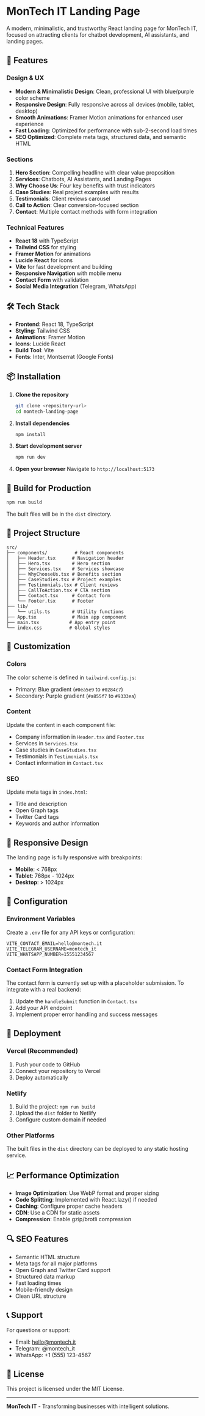 # MonTech IT Landing Page

A modern, minimalistic, and trustworthy React landing page for MonTech IT, focused on attracting clients for chatbot development, AI assistants, and landing pages.

## 🚀 Features

### Design & UX
- **Modern & Minimalistic Design**: Clean, professional UI with blue/purple color scheme
- **Responsive Design**: Fully responsive across all devices (mobile, tablet, desktop)
- **Smooth Animations**: Framer Motion animations for enhanced user experience
- **Fast Loading**: Optimized for performance with sub-2-second load times
- **SEO Optimized**: Complete meta tags, structured data, and semantic HTML

### Sections
1. **Hero Section**: Compelling headline with clear value proposition
2. **Services**: Chatbots, AI Assistants, and Landing Pages
3. **Why Choose Us**: Four key benefits with trust indicators
4. **Case Studies**: Real project examples with results
5. **Testimonials**: Client reviews carousel
6. **Call to Action**: Clear conversion-focused section
7. **Contact**: Multiple contact methods with form integration

### Technical Features
- **React 18** with TypeScript
- **Tailwind CSS** for styling
- **Framer Motion** for animations
- **Lucide React** for icons
- **Vite** for fast development and building
- **Responsive Navigation** with mobile menu
- **Contact Form** with validation
- **Social Media Integration** (Telegram, WhatsApp)

## 🛠️ Tech Stack

- **Frontend**: React 18, TypeScript
- **Styling**: Tailwind CSS
- **Animations**: Framer Motion
- **Icons**: Lucide React
- **Build Tool**: Vite
- **Fonts**: Inter, Montserrat (Google Fonts)

## 📦 Installation

1. **Clone the repository**
   ```bash
   git clone <repository-url>
   cd montech-landing-page
   ```

2. **Install dependencies**
   ```bash
   npm install
   ```

3. **Start development server**
   ```bash
   npm run dev
   ```

4. **Open your browser**
   Navigate to `http://localhost:5173`

## 🚀 Build for Production

```bash
npm run build
```

The built files will be in the `dist` directory.

## 📁 Project Structure

```
src/
├── components/          # React components
│   ├── Header.tsx      # Navigation header
│   ├── Hero.tsx        # Hero section
│   ├── Services.tsx    # Services showcase
│   ├── WhyChooseUs.tsx # Benefits section
│   ├── CaseStudies.tsx # Project examples
│   ├── Testimonials.tsx # Client reviews
│   ├── CallToAction.tsx # CTA section
│   ├── Contact.tsx     # Contact form
│   └── Footer.tsx      # Footer
├── lib/
│   └── utils.ts        # Utility functions
├── App.tsx             # Main app component
├── main.tsx           # App entry point
└── index.css          # Global styles
```

## 🎨 Customization

### Colors
The color scheme is defined in `tailwind.config.js`:
- Primary: Blue gradient (`#0ea5e9` to `#0284c7`)
- Secondary: Purple gradient (`#a855f7` to `#9333ea`)

### Content
Update the content in each component file:
- Company information in `Header.tsx` and `Footer.tsx`
- Services in `Services.tsx`
- Case studies in `CaseStudies.tsx`
- Testimonials in `Testimonials.tsx`
- Contact information in `Contact.tsx`

### SEO
Update meta tags in `index.html`:
- Title and description
- Open Graph tags
- Twitter Card tags
- Keywords and author information

## 📱 Responsive Design

The landing page is fully responsive with breakpoints:
- **Mobile**: < 768px
- **Tablet**: 768px - 1024px
- **Desktop**: > 1024px

## 🔧 Configuration

### Environment Variables
Create a `.env` file for any API keys or configuration:

```env
VITE_CONTACT_EMAIL=hello@montech.it
VITE_TELEGRAM_USERNAME=montech_it
VITE_WHATSAPP_NUMBER=15551234567
```

### Contact Form Integration
The contact form is currently set up with a placeholder submission. To integrate with a real backend:

1. Update the `handleSubmit` function in `Contact.tsx`
2. Add your API endpoint
3. Implement proper error handling and success messages

## 🚀 Deployment

### Vercel (Recommended)
1. Push your code to GitHub
2. Connect your repository to Vercel
3. Deploy automatically

### Netlify
1. Build the project: `npm run build`
2. Upload the `dist` folder to Netlify
3. Configure custom domain if needed

### Other Platforms
The built files in the `dist` directory can be deployed to any static hosting service.

## 📈 Performance Optimization

- **Image Optimization**: Use WebP format and proper sizing
- **Code Splitting**: Implemented with React.lazy() if needed
- **Caching**: Configure proper cache headers
- **CDN**: Use a CDN for static assets
- **Compression**: Enable gzip/brotli compression

## 🔍 SEO Features

- Semantic HTML structure
- Meta tags for all major platforms
- Open Graph and Twitter Card support
- Structured data markup
- Fast loading times
- Mobile-friendly design
- Clean URL structure

## 📞 Support

For questions or support:
- Email: hello@montech.it
- Telegram: @montech_it
- WhatsApp: +1 (555) 123-4567

## 📄 License

This project is licensed under the MIT License.

---

**MonTech IT** - Transforming businesses with intelligent solutions.
